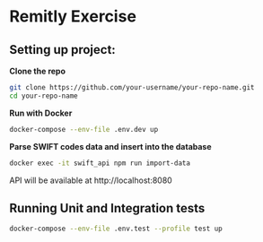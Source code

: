 
# Remitly Exercise

## Setting up project:
 **Clone the repo**
```bash
git clone https://github.com/your-username/your-repo-name.git
cd your-repo-name 
```

**Run with Docker**
```bash
docker-compose --env-file .env.dev up
```
**Parse SWIFT codes data and insert into the database**
```bash
docker exec -it swift_api npm run import-data
```
API will be available at http://localhost:8080
## Running Unit and Integration tests
```bash
docker-compose --env-file .env.test --profile test up
```